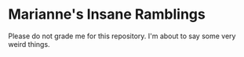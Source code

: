 # Marianne's Insane Ramblings

Please do not grade me for this repository. I'm about to say some very weird things.
